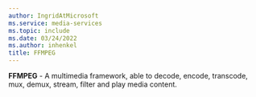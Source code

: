 ```yaml
---
author: IngridAtMicrosoft
ms.service: media-services
ms.topic: include
ms.date: 03/24/2022
ms.author: inhenkel
title: FFMPEG
---
```


**FFMPEG** - A multimedia framework, able to decode, encode, transcode, mux, demux, stream, filter and play media content.
